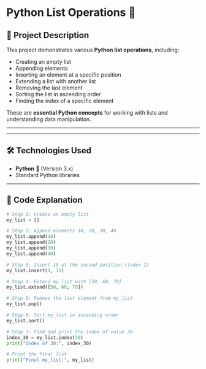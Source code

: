 # Python List Operations 🚀  

## 📌 Project Description  
This project demonstrates various **Python list operations**, including:  
- Creating an empty list  
- Appending elements  
- Inserting an element at a specific position  
- Extending a list with another list  
- Removing the last element  
- Sorting the list in ascending order  
- Finding the index of a specific element  

These are **essential Python concepts** for working with lists and understanding data manipulation.

---

---

## 🛠 Technologies Used  
- **Python** 🐍 (Version 3.x)  
- Standard Python libraries  

---

## 📖 Code Explanation  

```python
# Step 1: Create an empty list
my_list = []

# Step 2: Append elements 10, 20, 30, 40
my_list.append(10)
my_list.append(20)
my_list.append(30)
my_list.append(40)

# Step 3: Insert 15 at the second position (index 1)
my_list.insert(1, 15)

# Step 4: Extend my_list with [50, 60, 70]
my_list.extend([50, 60, 70])

# Step 5: Remove the last element from my_list
my_list.pop()

# Step 6: Sort my_list in ascending order
my_list.sort()

# Step 7: Find and print the index of value 30
index_30 = my_list.index(30)
print("Index of 30:", index_30)

# Print the final list
print("Final my_list:", my_list)


